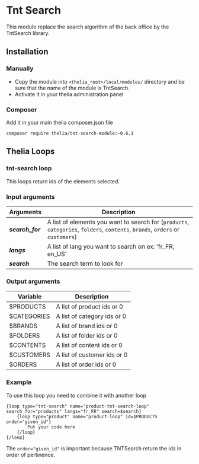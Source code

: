 # Tnt Search

This module replace the search algorithm of the back office by the TntSearch library.

## Installation

### Manually

* Copy the module into ```<thelia_root>/local/modules/``` directory and be sure that the name of the module is TntSearch.
* Activate it in your thelia administration panel

### Composer

Add it in your main thelia composer.json file

```
composer require thelia/tnt-search-module:~0.6.1
```

## Thelia Loops

### tnt-search loop

This loops return ids of the elements selected.

### Input arguments

|Arguments |Description|
|--- |--- |
|***search_for*** |A list of elements you want to search for (`products`, `categories`, `folders`, `contents`, `brands`, `orders` or `customers`)|
|***langs*** |A list of lang you want to search on ex: 'fr_FR, en_US'|
|***search*** |The search term to look for|

### Output arguments

|Variable  |Description |
|--- |--- |
|$PRODUCTS |A list of product ids or 0 |
|$CATEGORIES |A list of category ids or 0 |
|$BRANDS |A list of brand ids or 0 |
|$FOLDERS |A list of folder ids or 0 |
|$CONTENTS |A list of content ids or 0 |
|$CUSTOMERS |A list of customer ids or 0 |
|$ORDERS |A list of order ids or 0 |

### Example

To use this loop you need to combine it with another loop

    {loop type="tnt-search" name="product-tnt-search-loop" search_for="products" langs="fr_FR" search=$search}
        {loop type="product" name="product-loop" id=$PRODUCTS order="given_id"}
            Put your code here
        {/loop}
    {/loop}

The `order="given_id"` is important because TNTSearch return the ids in order of pertinence.
